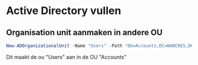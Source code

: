 # Active Directory vullen

## Organisation unit aanmaken in andere OU
```powershell
New-ADOrganizationalUnit -Name "Users" -Path "OU=Accounts,DC=WANCKES,DC=NL
```
Dit maakt de ou "Users" aan in de OU "Accounts"


